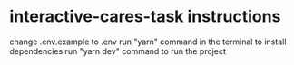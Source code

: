 # interactive-cares-task instructions
change .env.example to .env
run "yarn" command in the terminal to install dependencies
run "yarn dev" command to run the project

